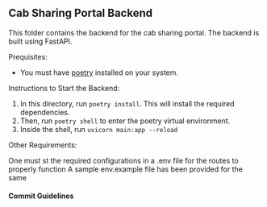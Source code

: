 ## Cab Sharing Portal Backend

This folder contains the backend for the cab sharing portal. 
The backend is built using FastAPI.

Prequisites: 

- You must have [poetry](https://python-poetry.org) installed on your system.

Instructions to Start the Backend: 

1. In this directory, run `poetry install`. This will install the required dependencies.
2. Then, run `poetry shell` to enter the poetry virtual environment.
3. Inside the shell, run `uvicorn main:app --reload`

Other Requirements: 

One must st the required configurations in a .env file for the routes to properly function 
A sample env.example file has been provided for the same

#### Commit Guidelines


